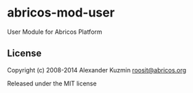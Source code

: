 # abricos-mod-user

User Module for Abricos Platform


## License
Copyright (c) 2008-2014 Alexander Kuzmin <roosit@abricos.org>

Released under the MIT license